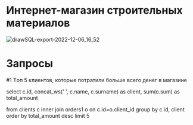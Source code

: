 # Интернет-магазин строительных материалов
![drawSQL-export-2022-12-06_16_52](https://user-images.githubusercontent.com/115698405/205959050-ed788fce-13ab-4927-a90c-fa73d1fd63d6.png)
# Запросы
#1 Tоп 5 клиентов, которые потратили больше всего денег в магазине

select 
c.id,
concat_ws(' ', c.name, c.surname) as client,
sum(o.sum) as total_amount
                  
from clients c
inner join orders1 o
on c.id=o.client_id
group by c.id, client
order by total_amount desc
limit 5
